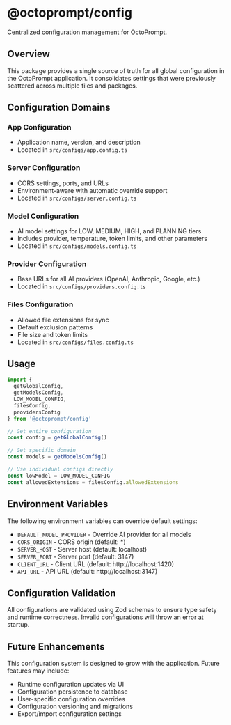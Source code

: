 # @octoprompt/config

Centralized configuration management for OctoPrompt.

## Overview

This package provides a single source of truth for all global configuration in the OctoPrompt application. It consolidates settings that were previously scattered across multiple files and packages.

## Configuration Domains

### App Configuration
- Application name, version, and description
- Located in `src/configs/app.config.ts`

### Server Configuration
- CORS settings, ports, and URLs
- Environment-aware with automatic override support
- Located in `src/configs/server.config.ts`

### Model Configuration
- AI model settings for LOW, MEDIUM, HIGH, and PLANNING tiers
- Includes provider, temperature, token limits, and other parameters
- Located in `src/configs/models.config.ts`

### Provider Configuration
- Base URLs for all AI providers (OpenAI, Anthropic, Google, etc.)
- Located in `src/configs/providers.config.ts`

### Files Configuration
- Allowed file extensions for sync
- Default exclusion patterns
- File size and token limits
- Located in `src/configs/files.config.ts`

## Usage

```typescript
import { 
  getGlobalConfig,
  getModelsConfig,
  LOW_MODEL_CONFIG,
  filesConfig,
  providersConfig
} from '@octoprompt/config'

// Get entire configuration
const config = getGlobalConfig()

// Get specific domain
const models = getModelsConfig()

// Use individual configs directly
const lowModel = LOW_MODEL_CONFIG
const allowedExtensions = filesConfig.allowedExtensions
```

## Environment Variables

The following environment variables can override default settings:

- `DEFAULT_MODEL_PROVIDER` - Override AI provider for all models
- `CORS_ORIGIN` - CORS origin (default: *)
- `SERVER_HOST` - Server host (default: localhost)
- `SERVER_PORT` - Server port (default: 3147)
- `CLIENT_URL` - Client URL (default: http://localhost:1420)
- `API_URL` - API URL (default: http://localhost:3147)

## Configuration Validation

All configurations are validated using Zod schemas to ensure type safety and runtime correctness. Invalid configurations will throw an error at startup.

## Future Enhancements

This configuration system is designed to grow with the application. Future features may include:

- Runtime configuration updates via UI
- Configuration persistence to database
- User-specific configuration overrides
- Configuration versioning and migrations
- Export/import configuration settings